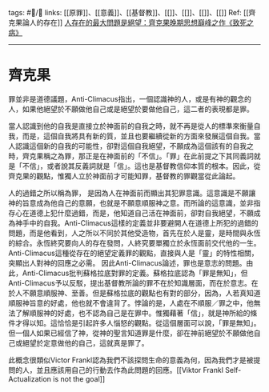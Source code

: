 tags: #📝️/🌿 
links: [[原罪]]、[[意義]]、[[基督教]]、[[]]、[[]]、[[]]、[[]]
Ref: 
[[齊克果論人的存在]]
[人存在的最大問題是絕望：齊克果晚期思想巔峰之作《致死之病》](https://www.thenewslens.com/article/80346/fullpage)

---
# 齊克果

罪並非是道德議題，Anti-Climacus指出，一個認識神的人，或是有神的觀念的人，如果他絕望於不願做他自己或是絕望於要做他自己，這二者的表現都是罪。

當人認識到他的自我是直接立於神面前的自我之時，就不再是從人的標準來衡量自我，而是，這個自我將具有新的質，並且也要繼續從新的方面來發展這個自我。當人認識這個新的自我的可能性，卻對這個自我絕望，不願成為這個該有的自我之時，齊克果稱之為罪，那正是在神面前的「不信」。「罪」在此前提之下其同義詞就是「不信」，或者說其反義詞就是「信」。這也是基督教信仰本質的根本。因此，從齊克果的觀點，惟獨人立於神面前才可能知罪，基督教的罪觀當從此論起。

人的過錯之所以稱為罪， 是因為人在神面前而顯出其犯罪意識。這意識是不願讓神的旨意成為他自己的意願，也就是不願意順服神之意。而所論的這意識，並非指存心在道德上犯什麼過錯，而是，他知道自己活在神面前，卻對自我絕望，不願成為神手中的自我。Anti-Climacus這樣的定義並非要避開人在道德上所犯的過錯的問題，而是他看到，人之所以不同於其他受造物，首先在於人是靈，是時間與永恆的綜合。永恆終究要向人的存在發問，人終究要單獨立於永恆面前交代他的一生。Anti-Climacus這種從存在的絕望定義罪的觀點，直接與人是「靈」的特性相關，突顯出人對神的回應之必需。 因此Anti-Climacus論述，罪也是意志的問題。由此，Anti-Climacus批判蘇格拉底對罪的定義。蘇格拉底認為「罪是無知」，但Anti-Climacus予以反駁，提出基督教所論的罪不在於知識層面，而在於意志。在於人不願意順服神、至善。但是蘇格拉底的觀點也有對的部分，因為，人若真知道順服神旨意的好處，他也就不會違背了。悖論的是，人處在不順服／罪之中，他無法了解順服神的好處，也不認為自己是在罪中。惟獨藉著「信」，就是神所給的條件才得以知。這恰恰是引起許多人惱怒的觀點。從這個層面可以說，「罪是無知」。但一個人如果已經信了神，從神的聖言知道罪是什麼，卻在神前絕望於不願做他自己或絕望於定意做他的自己，這就真是罪了。


​​此概念很類似Victor Frankl認為我們不該探問生命的意義為何，因為我們才是被提問的人，並且應該用自己的行動去作為此問題的回應。[[Viktor Frankl Self-Actualization is not the goal]]